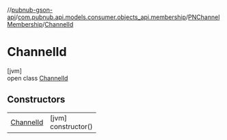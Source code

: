//[pubnub-gson-api](../../../../index.md)/[com.pubnub.api.models.consumer.objects_api.membership](../../index.md)/[PNChannelMembership](../index.md)/[ChannelId](index.md)

# ChannelId

[jvm]\
open class [ChannelId](index.md)

## Constructors

| | |
|---|---|
| [ChannelId](-channel-id.md) | [jvm]<br>constructor() |
